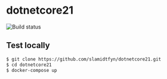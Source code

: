 # dotnetcore21

![Build status](https://edb-brugs.visualstudio.com/_apis/public/build/definitions/75a7881c-51f3-40fb-9212-5e7d8097e3ae/41/badge)

## Test locally

```bash
$ git clone https://github.com/slamidtfyn/dotnetcore21.git
$ cd dotnetcore21
$ docker-compose up
```